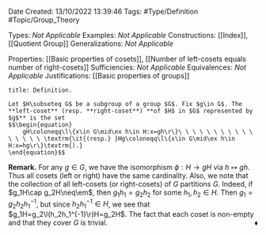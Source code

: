 <div class="topSpace"></div>

Date Created: 13/10/2022 13:39:46
Tags: #Type/Definition #Topic/Group_Theory

Types: _Not Applicable_
Examples: _Not Applicable_
Constructions: [[Index]], [[Quotient Group]]
Generalizations: _Not Applicable_

Properties: [[Basic properties of cosets]], [[Number of left-cosets equals number of right-cosets]]
Sufficiencies: _Not Applicable_
Equivalences: _Not Applicable_
Justifications: [[Basic properties of groups]]

``` ad-Definition
title: Definition.

Let $H\subseteq G$ be a subgroup of a group $G$. Fix $g\in G$. The **left-coset** (resp. **right-coset**) **of $H$ in $G$ represented by $g$** is the set
$$\begin{equation}
    gH\coloneqq\l\{x\in G\mid\ex h\in H:x=gh\r\}\ \ \ \ \ \ \ \ \ \ \ \ \ \ \ \ \textrm{\it{(resp.} }Hg\coloneqq\l\{x\in G\mid\ex h\in H:x=hg\r\}\textrm{).}
\end{equation}$$

```

**Remark.** For any $g\in G$, we have the isomorphism $\phi:H\to gH$ via $h\mapsto gh$. Thus all cosets (left or right) have the same cardinality. Also, we note that the collection of all left-cosets (or right-cosets) of $G$ partitions $G$. Indeed, if $g_1H\cap g_2H\neq\em$, then $g_1h_1=g_2h_2$ for some $h_1,h_2\in H$. Then $g_1=g_2h_2h_1^{-1}$, but since $h_2h_1^{-1}\in H$, we see that $g_1H=g_2\l(h_2h_1^{-1}\r)H=g_2H$. The fact that each coset is non-empty and that they cover $G$ is trivial.<span style="float:right;">$\blacklozenge$</span>

